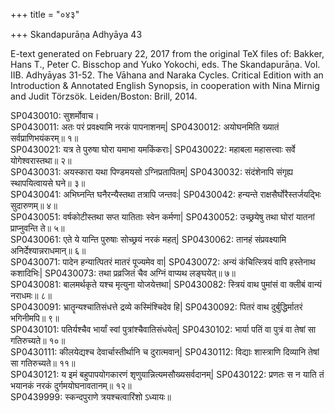 +++
title = "०४३"

+++
Skandapurāṇa Adhyāya 43

E-text generated on February 22, 2017 from the original TeX files of: Bakker, Hans T., Peter C. Bisschop and Yuko Yokochi, eds. The Skandapurāṇa. Vol. IIB. Adhyāyas 31-52. The Vāhana and Naraka Cycles. Critical Edition with an Introduction & Annotated English Synopsis, in cooperation with Nina Mirnig and Judit Törzsök. Leiden/Boston: Brill, 2014.

SP0430010: सुशर्मोवाच।  
SP0430011: अतः परं प्रवक्ष्यामि नरकं पापनाशनम्|
SP0430012: अयोघनमिति ख्यातं सर्वप्राणिभयंकरम्॥ १॥  
SP0430021: यत्र ते पुरुषा घोरा यमाभा यमकिंकराः|
SP0430022: महाबला महासत्त्वाः सर्वे योगेश्वरास्तथा॥ २॥  
SP0430031: अयस्कारा यथा पिण्डमयसो ऽग्निप्रतापितम्|
SP0430032: संदंशेनापि संगृह्य स्थापयित्वायसे घने॥ ३॥  
SP0430041: अभिघ्नन्ति घनैरन्यैस्तथा तत्रापि जन्तवः|
SP0430042: हन्यन्ते राक्षसैर्घोरैस्तर्जयद्भिः सुदारुणम्॥ ४॥  
SP0430051: वर्षकोटीस्तथा सप्त यातिताः स्वेन कर्मणा|
SP0430052: उच्छ्रयेषु तथा घोरां यातनां प्राप्नुवन्ति ते॥ ५॥  
SP0430061: एते ये यान्ति पुरुषाः सोच्छ्रयं नरकं महत्|
SP0430062: तानहं संप्रवक्ष्यामि अनिर्देश्यान्नराधमान्॥ ६॥  
SP0430071: पादेन हन्यात्पितरं मातरं पूज्यमेव वा|
SP0430072: अन्यं कंचित्स्त्रियं वापि हस्तेनाथ कशादिभिः|
SP0430073: तथा प्रव्रजितं चैव अग्निं वाप्यथ लङ्घयेत्॥ ७॥  
SP0430081: बालमर्थकृते यश्च मृत्युना योजयेत्तथा|
SP0430082: स्त्रियं वाथ पुमांसं वा क्लीबं वान्यं नराधमः॥ ८॥  
SP0430091: भ्रातॄन्यश्चातिसंधत्ते द्रव्ये कस्मिंश्चिदेव हि|
SP0430092: पितरं वाथ दुर्बुद्धिर्मातरं भगिनीमपि॥ ९॥  
SP0430101: पतिर्यश्चैव भार्यां स्वां पुत्रांश्चैवातिसंधयेत्|
SP0430102: भार्या पतिं वा पुत्रं वा तेषां सा गतिरुच्यते॥ १०॥  
SP0430111: कीलयेद्यश्च देवार्चास्तीर्थानि च दुरात्मवान्|
SP0430112: विद्याः शास्त्राणि दिव्यानि तेषां सा गतिरुच्यते॥ ११॥  
SP0430121: य इमं बहुपापयोगकारणं शृणुयान्नित्यमसौख्यसर्वदानम्|
SP0430122: प्रणतः स न याति तं भयानकं नरकं दुर्गमयोघनावतानम्॥ १२॥  
SP0439999: स्कन्दपुराणे त्रयश्चत्वारिंशो ऽध्यायः॥  
